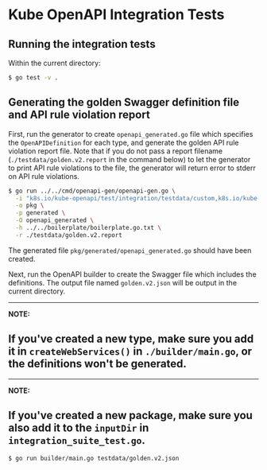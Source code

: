 # Kube OpenAPI Integration Tests

## Running the integration tests

Within the current directory:

```bash
$ go test -v .
```

## Generating the golden Swagger definition file and API rule violation report

First, run the generator to create `openapi_generated.go` file which specifies
the `OpenAPIDefinition` for each type, and generate the golden API rule
violation report file. Note that if you do not pass a report
filename (`./testdata/golden.v2.report` in the command below) to let the generator
to print API rule violations to the file, the generator will return error to stderr
on API rule violations.

```bash
$ go run ../../cmd/openapi-gen/openapi-gen.go \
  -i "k8s.io/kube-openapi/test/integration/testdata/custom,k8s.io/kube-openapi/test/integration/testdata/enumtype,k8s.io/kube-openapi/test/integration/testdata/listtype,k8s.io/kube-openapi/test/integration/testdata/maptype,k8s.io/kube-openapi/test/integration/testdata/structtype,k8s.io/kube-openapi/test/integration/testdata/dummytype,k8s.io/kube-openapi/test/integration/testdata/uniontype,k8s.io/kube-openapi/test/integration/testdata/defaults" \
  -o pkg \
  -p generated \
  -O openapi_generated \
  -h ../../boilerplate/boilerplate.go.txt \
  -r ./testdata/golden.v2.report
```
The generated file `pkg/generated/openapi_generated.go` should have been created.

Next, run the OpenAPI builder to create the Swagger file which includes
the definitions. The output file named `golden.v2.json` will be output in
the current directory.

---
**NOTE:**

If you've created a new type, make sure you add it in `createWebServices()` in
`./builder/main.go`, or the definitions won't be generated.
---

---
**NOTE:**

If you've created a new package, make sure you also add it to the
`inputDir` in `integration_suite_test.go`.
---

```bash
$ go run builder/main.go testdata/golden.v2.json
```

